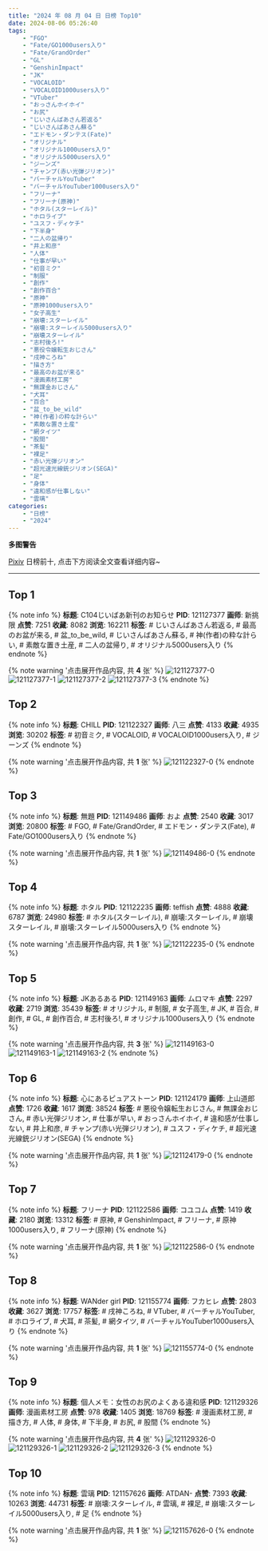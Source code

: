 ```yaml
---
title: "2024 年 08 月 04 日 日榜 Top10"
date: 2024-08-06 05:26:40
tags:
    - "FGO"
    - "Fate/GO1000users入り"
    - "Fate/GrandOrder"
    - "GL"
    - "GenshinImpact"
    - "JK"
    - "VOCALOID"
    - "VOCALOID1000users入り"
    - "VTuber"
    - "おっさんホイホイ"
    - "お尻"
    - "じいさんばあさん若返る"
    - "じいさんばあさん蘇る"
    - "エドモン・ダンテス(Fate)"
    - "オリジナル"
    - "オリジナル1000users入り"
    - "オリジナル5000users入り"
    - "ジーンズ"
    - "チャンプ(赤い光弾ジリオン)"
    - "バーチャルYouTuber"
    - "バーチャルYouTuber1000users入り"
    - "フリーナ"
    - "フリーナ(原神)"
    - "ホタル(スターレイル)"
    - "ホロライブ"
    - "ユスフ・ディケチ"
    - "下半身"
    - "二人の盆帰り"
    - "井上和彦"
    - "人体"
    - "仕事が早い"
    - "初音ミク"
    - "制服"
    - "創作"
    - "創作百合"
    - "原神"
    - "原神1000users入り"
    - "女子高生"
    - "崩壊:スターレイル"
    - "崩壊:スターレイル5000users入り"
    - "崩壊スターレイル"
    - "志村後ろ!"
    - "悪役令嬢転生おじさん"
    - "戌神ころね"
    - "描き方"
    - "最高のお盆が来る"
    - "漫画素材工房"
    - "無課金おじさん"
    - "犬耳"
    - "百合"
    - "盆_to_be_wild"
    - "神(作者)の粋な計らい"
    - "素敵な置き土産"
    - "網タイツ"
    - "股間"
    - "茶髪"
    - "裸足"
    - "赤い光弾ジリオン"
    - "超光速光線銃ジリオン(SEGA)"
    - "足"
    - "身体"
    - "違和感が仕事しない"
    - "雲璃"
categories:
    - "日榜"
    - "2024"
---
```


<i class="fa fa-triangle-exclamation"></i>**多图警告**<i class="fa fa-triangle-exclamation"></i>

[Pixiv](https://www.pixiv.net/) 日榜前十, 点击下方阅读全文查看详细内容~

<!-- more -->

---

## Top 1

{% note info %}
**标题**: C104じいばあ新刊のお知らせ
**PID**: 121127377 **画师**: 新挑限
**点赞**: 7251 **收藏**: 8082 **浏览**: 162211
**标签**: # じいさんばあさん若返る, # 最高のお盆が来る, # 盆_to_be_wild, # じいさんばあさん蘇る, # 神(作者)の粋な計らい, # 素敵な置き土産, # 二人の盆帰り, # オリジナル5000users入り
{% endnote %}

{% note warning '点击展开作品内容, 共 **4** 张' %}
![121127377-0](https://i.pixiv.re/img-original/img/2024/08/03/03/14/07/121127377_p0.jpg)
![121127377-1](https://i.pixiv.re/img-original/img/2024/08/03/03/14/07/121127377_p1.jpg)
![121127377-2](https://i.pixiv.re/img-original/img/2024/08/03/03/14/07/121127377_p2.jpg)
![121127377-3](https://i.pixiv.re/img-original/img/2024/08/03/03/14/07/121127377_p3.jpg)
{% endnote %}

## Top 2

{% note info %}
**标题**: CHILL
**PID**: 121122327 **画师**: 八三
**点赞**: 4133 **收藏**: 4935 **浏览**: 30202
**标签**: # 初音ミク, # VOCALOID, # VOCALOID1000users入り, # ジーンズ
{% endnote %}

{% note warning '点击展开作品内容, 共 **1** 张' %}
![121122327-0](https://i.pixiv.re/img-original/img/2024/08/03/00/00/32/121122327_p0.jpg)
{% endnote %}

## Top 3

{% note info %}
**标题**: 無題
**PID**: 121149486 **画师**: およ
**点赞**: 2540 **收藏**: 3017 **浏览**: 20800
**标签**: # FGO, # Fate/GrandOrder, # エドモン・ダンテス(Fate), # Fate/GO1000users入り
{% endnote %}

{% note warning '点击展开作品内容, 共 **1** 张' %}
![121149486-0](https://i.pixiv.re/img-original/img/2024/08/03/21/28/39/121149486_p0.jpg)
{% endnote %}

## Top 4

{% note info %}
**标题**: ホタル
**PID**: 121122235 **画师**: teffish
**点赞**: 4888 **收藏**: 6787 **浏览**: 24980
**标签**: # ホタル(スターレイル), # 崩壊:スターレイル, # 崩壊スターレイル, # 崩壊:スターレイル5000users入り
{% endnote %}

{% note warning '点击展开作品内容, 共 **1** 张' %}
![121122235-0](https://i.pixiv.re/img-original/img/2024/08/03/00/00/15/121122235_p0.jpg)
{% endnote %}

## Top 5

{% note info %}
**标题**: JKあるある
**PID**: 121149163 **画师**: ムロマキ
**点赞**: 2297 **收藏**: 2719 **浏览**: 35439
**标签**: # オリジナル, # 制服, # 女子高生, # JK, # 百合, # 創作, # GL, # 創作百合, # 志村後ろ!, # オリジナル1000users入り
{% endnote %}

{% note warning '点击展开作品内容, 共 **3** 张' %}
![121149163-0](https://i.pixiv.re/img-original/img/2024/08/03/21/18/07/121149163_p0.jpg)
![121149163-1](https://i.pixiv.re/img-original/img/2024/08/03/21/18/07/121149163_p1.jpg)
![121149163-2](https://i.pixiv.re/img-original/img/2024/08/03/21/18/07/121149163_p2.jpg)
{% endnote %}

## Top 6

{% note info %}
**标题**: 心にあるピュアストーン
**PID**: 121124179 **画师**: 上山道郎
**点赞**: 1726 **收藏**: 1617 **浏览**: 38524
**标签**: # 悪役令嬢転生おじさん, # 無課金おじさん, # 赤い光弾ジリオン, # 仕事が早い, # おっさんホイホイ, # 違和感が仕事しない, # 井上和彦, # チャンプ(赤い光弾ジリオン), # ユスフ・ディケチ, # 超光速光線銃ジリオン(SEGA)
{% endnote %}

{% note warning '点击展开作品内容, 共 **1** 张' %}
![121124179-0](https://i.pixiv.re/img-original/img/2024/08/03/00/42/28/121124179_p0.jpg)
{% endnote %}

## Top 7

{% note info %}
**标题**: フリーナ
**PID**: 121122586 **画师**: コユコム
**点赞**: 1419 **收藏**: 2180 **浏览**: 13312
**标签**: # 原神, # GenshinImpact, # フリーナ, # 原神1000users入り, # フリーナ(原神)
{% endnote %}

{% note warning '点击展开作品内容, 共 **1** 张' %}
![121122586-0](https://i.pixiv.re/img-original/img/2024/08/03/00/02/38/121122586_p0.jpg)
{% endnote %}

## Top 8

{% note info %}
**标题**: WANder girl
**PID**: 121155774 **画师**: フカヒレ
**点赞**: 2803 **收藏**: 3627 **浏览**: 17757
**标签**: # 戌神ころね, # VTuber, # バーチャルYouTuber, # ホロライブ, # 犬耳, # 茶髪, # 網タイツ, # バーチャルYouTuber1000users入り
{% endnote %}

{% note warning '点击展开作品内容, 共 **1** 张' %}
![121155774-0](https://i.pixiv.re/img-original/img/2024/08/04/00/17/17/121155774_p0.jpg)
{% endnote %}

## Top 9

{% note info %}
**标题**: 個人メモ：女性のお尻のよくある違和感
**PID**: 121129326 **画师**: 漫画素材工房
**点赞**: 978 **收藏**: 1405 **浏览**: 18769
**标签**: # 漫画素材工房, # 描き方, # 人体, # 身体, # 下半身, # お尻, # 股間
{% endnote %}

{% note warning '点击展开作品内容, 共 **4** 张' %}
![121129326-0](https://i.pixiv.re/img-original/img/2024/08/03/06/00/07/121129326_p0.jpg)
![121129326-1](https://i.pixiv.re/img-original/img/2024/08/03/06/00/07/121129326_p1.jpg)
![121129326-2](https://i.pixiv.re/img-original/img/2024/08/03/06/00/07/121129326_p2.jpg)
![121129326-3](https://i.pixiv.re/img-original/img/2024/08/03/06/00/07/121129326_p3.jpg)
{% endnote %}

## Top 10

{% note info %}
**标题**: 雲璃
**PID**: 121157626 **画师**: ATDAN-
**点赞**: 7393 **收藏**: 10263 **浏览**: 44731
**标签**: # 崩壊:スターレイル, # 雲璃, # 裸足, # 崩壊:スターレイル5000users入り, # 足
{% endnote %}

{% note warning '点击展开作品内容, 共 **1** 张' %}
![121157626-0](https://i.pixiv.re/img-original/img/2024/08/04/01/18/21/121157626_p0.png)
{% endnote %}
